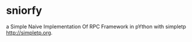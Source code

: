 sniorfy
=======

a Simple Naive Implementation Of RPC Framework in pYthon with simpletp http://simpletp.org.
